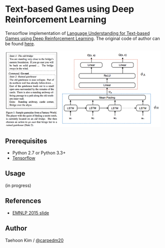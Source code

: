 Text-based Games using Deep Reinforcement Learning
===================================================

Tensorflow implementation of [Language Understanding for Text-based Games using Deep Reinforcement Learning](http://arxiv.org/abs/1506.08941). The original code of author can be found [here](https://github.com/karthikncode/text-world-player).

![model](./assets/model.png)


Prerequisites
-------------

- Python 2.7 or Python 3.3+
- [Tensorflow](https://www.tensorflow.org/)


Usage
-----

(in progress)


References
----------

- [EMNLP 2015 slide](http://people.csail.mit.edu/karthikn/pdfs/mud-play15-slides.pdf)


Author
------

Taehoon Kim / [@carpedm20](http://carpedm20.github.io/)

